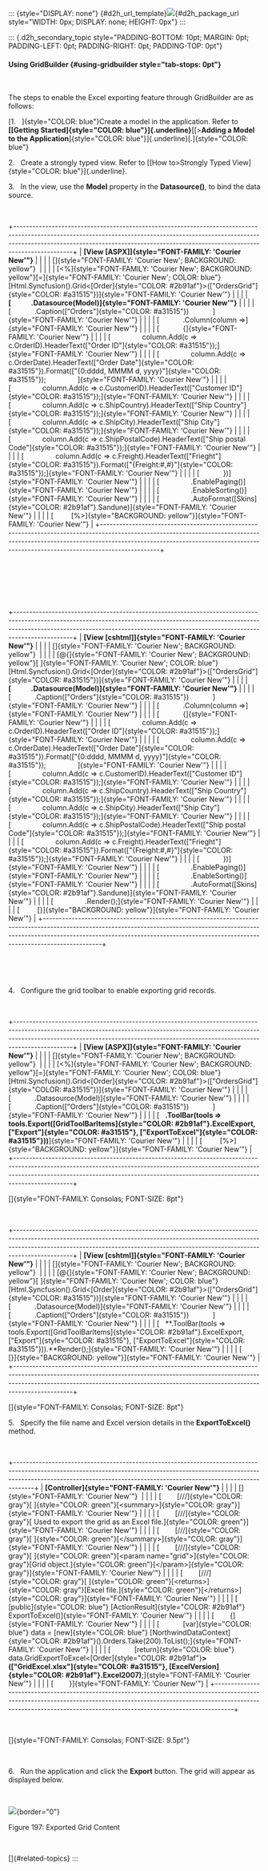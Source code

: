 ::: {style="DISPLAY: none"}
[](ms-xhelp:///?Id=d2h_url_template){#d2h_url_template}![](!package_url!){#d2h_package_url style="WIDTH: 0px; DISPLAY: none; HEIGHT: 0px"}
:::

::: {.d2h_secondary_topic style="PADDING-BOTTOM: 10pt; MARGIN: 0pt; PADDING-LEFT: 0pt; PADDING-RIGHT: 0pt; PADDING-TOP: 0pt"}
#### Using GridBuilder {#using-gridbuilder style="tab-stops: 0pt"}

 

The steps to enable the Excel exporting feature through GridBuilder are as follows:

[1.   ]{style="COLOR: blue"}Create a model in the application. Refer to **[[Getting Started]{style="COLOR: blue"}]{.underline}**[[\>**Adding a Model to the Application**]{style="COLOR: blue"}]{.underline}[.]{style="COLOR: blue"}

2.   Create a strongly typed view. Refer to [[How to\>Strongly Typed View]{style="COLOR: blue"}]{.underline}.

3.   In the view, use the **Model** property in the **Datasource()**, to bind the data source.

 

+------------------------------------------------------------------------------------------------------------------------------------------------------------------------------------------------------------------------------------------------------------+
| **[View \[ASPX\]]{style="FONT-FAMILY: 'Courier New'"}**                                                                                                                                                                                                    |
|                                                                                                                                                                                                                                                            |
| []{style="FONT-FAMILY: 'Courier New'; BACKGROUND: yellow"}                                                                                                                                                                                                 |
|                                                                                                                                                                                                                                                            |
| [\<%]{style="FONT-FAMILY: 'Courier New'; BACKGROUND: yellow"}[=]{style="FONT-FAMILY: 'Courier New'; COLOR: blue"}[Html.Syncfusion().Grid\<[Order]{style="COLOR: #2b91af"}\>([\"OrdersGrid\"]{style="COLOR: #a31515"})]{style="FONT-FAMILY: 'Courier New'"} |
|                                                                                                                                                                                                                                                            |
| **[            .Datasource(Model)]{style="FONT-FAMILY: 'Courier New'"}**                                                                                                                                                                                   |
|                                                                                                                                                                                                                                                            |
| [            .Caption([\"Orders\"]{style="COLOR: #a31515"})            ]{style="FONT-FAMILY: 'Courier New'"}                                                                                                                                               |
|                                                                                                                                                                                                                                                            |
| [            .Column(column =\>]{style="FONT-FAMILY: 'Courier New'"}                                                                                                                                                                                       |
|                                                                                                                                                                                                                                                            |
| [            {]{style="FONT-FAMILY: 'Courier New'"}                                                                                                                                                                                                        |
|                                                                                                                                                                                                                                                            |
| [                column.Add(c =\> c.OrderID).HeaderText([\"Order ID\"]{style="COLOR: #a31515"});]{style="FONT-FAMILY: 'Courier New'"}                                                                                                                      |
|                                                                                                                                                                                                                                                            |
| [                column.Add(c =\> c.OrderDate).HeaderText([\"Order Date\"]{style="COLOR: #a31515"}).Format([\"{0:dddd, MMMM d, yyyy}\"]{style="COLOR: #a31515"});                ]{style="FONT-FAMILY: 'Courier New'"}                                     |
|                                                                                                                                                                                                                                                            |
| [                column.Add(c =\> c.CustomerID).HeaderText([\"Customer ID\"]{style="COLOR: #a31515"});]{style="FONT-FAMILY: 'Courier New'"}                                                                                                                |
|                                                                                                                                                                                                                                                            |
| [                column.Add(c =\> c.ShipCountry).HeaderText([\"Ship Country\"]{style="COLOR: #a31515"});]{style="FONT-FAMILY: 'Courier New'"}                                                                                                              |
|                                                                                                                                                                                                                                                            |
| [                column.Add(c =\> c.ShipCity).HeaderText([\"Ship City\"]{style="COLOR: #a31515"});]{style="FONT-FAMILY: 'Courier New'"}                                                                                                                    |
|                                                                                                                                                                                                                                                            |
| [                column.Add(c =\> c.ShipPostalCode).HeaderText([\"Ship postal Code\"]{style="COLOR: #a31515"});]{style="FONT-FAMILY: 'Courier New'"}                                                                                                       |
|                                                                                                                                                                                                                                                            |
| [                column.Add(c =\> c.Freight).HeaderText([\"Frieght\"]{style="COLOR: #a31515"}).Format([\"{Freight:#,#}\"]{style="COLOR: #a31515"});]{style="FONT-FAMILY: 'Courier New'"}                                                                   |
|                                                                                                                                                                                                                                                            |
| [            })]{style="FONT-FAMILY: 'Courier New'"}                                                                                                                                                                                                       |
|                                                                                                                                                                                                                                                            |
| [                .EnablePaging()]{style="FONT-FAMILY: 'Courier New'"}                                                                                                                                                                                      |
|                                                                                                                                                                                                                                                            |
| [                .EnableSorting()]{style="FONT-FAMILY: 'Courier New'"}                                                                                                                                                                                     |
|                                                                                                                                                                                                                                                            |
| [                .AutoFormat([Skins]{style="COLOR: #2b91af"}.Sandune)]{style="FONT-FAMILY: 'Courier New'"}                                                                                                                                                 |
|                                                                                                                                                                                                                                                            |
| [         [%\>]{style="BACKGROUND: yellow"}]{style="FONT-FAMILY: 'Courier New'"}                                                                                                                                                                           |
+------------------------------------------------------------------------------------------------------------------------------------------------------------------------------------------------------------------------------------------------------------+

 

 

 

+------------------------------------------------------------------------------------------------------------------------------------------------------------------------------------------------------------------------------------------------------------+
| **[View \[cshtml\]]{style="FONT-FAMILY: 'Courier New'"}**                                                                                                                                                                                                  |
|                                                                                                                                                                                                                                                            |
| []{style="FONT-FAMILY: 'Courier New'; BACKGROUND: yellow"}                                                                                                                                                                                                 |
|                                                                                                                                                                                                                                                            |
| [\@{]{style="FONT-FAMILY: 'Courier New'; BACKGROUND: yellow"}[ ]{style="FONT-FAMILY: 'Courier New'; COLOR: blue"}[Html.Syncfusion().Grid\<[Order]{style="COLOR: #2b91af"}\>([\"OrdersGrid\"]{style="COLOR: #a31515"})]{style="FONT-FAMILY: 'Courier New'"} |
|                                                                                                                                                                                                                                                            |
| **[            .Datasource(Model)]{style="FONT-FAMILY: 'Courier New'"}**                                                                                                                                                                                   |
|                                                                                                                                                                                                                                                            |
| [            .Caption([\"Orders\"]{style="COLOR: #a31515"})            ]{style="FONT-FAMILY: 'Courier New'"}                                                                                                                                               |
|                                                                                                                                                                                                                                                            |
| [            .Column(column =\>]{style="FONT-FAMILY: 'Courier New'"}                                                                                                                                                                                       |
|                                                                                                                                                                                                                                                            |
| [            {]{style="FONT-FAMILY: 'Courier New'"}                                                                                                                                                                                                        |
|                                                                                                                                                                                                                                                            |
| [                column.Add(c =\> c.OrderID).HeaderText([\"Order ID\"]{style="COLOR: #a31515"});]{style="FONT-FAMILY: 'Courier New'"}                                                                                                                      |
|                                                                                                                                                                                                                                                            |
| [                column.Add(c =\> c.OrderDate).HeaderText([\"Order Date\"]{style="COLOR: #a31515"}).Format([\"{0:dddd, MMMM d, yyyy}\"]{style="COLOR: #a31515"});                ]{style="FONT-FAMILY: 'Courier New'"}                                     |
|                                                                                                                                                                                                                                                            |
| [                column.Add(c =\> c.CustomerID).HeaderText([\"Customer ID\"]{style="COLOR: #a31515"});]{style="FONT-FAMILY: 'Courier New'"}                                                                                                                |
|                                                                                                                                                                                                                                                            |
| [                column.Add(c =\> c.ShipCountry).HeaderText([\"Ship Country\"]{style="COLOR: #a31515"});]{style="FONT-FAMILY: 'Courier New'"}                                                                                                              |
|                                                                                                                                                                                                                                                            |
| [                column.Add(c =\> c.ShipCity).HeaderText([\"Ship City\"]{style="COLOR: #a31515"});]{style="FONT-FAMILY: 'Courier New'"}                                                                                                                    |
|                                                                                                                                                                                                                                                            |
| [                column.Add(c =\> c.ShipPostalCode).HeaderText([\"Ship postal Code\"]{style="COLOR: #a31515"});]{style="FONT-FAMILY: 'Courier New'"}                                                                                                       |
|                                                                                                                                                                                                                                                            |
| [                column.Add(c =\> c.Freight).HeaderText([\"Frieght\"]{style="COLOR: #a31515"}).Format([\"{Freight:#,#}\"]{style="COLOR: #a31515"});]{style="FONT-FAMILY: 'Courier New'"}                                                                   |
|                                                                                                                                                                                                                                                            |
| [            })]{style="FONT-FAMILY: 'Courier New'"}                                                                                                                                                                                                       |
|                                                                                                                                                                                                                                                            |
| [                .EnablePaging()]{style="FONT-FAMILY: 'Courier New'"}                                                                                                                                                                                      |
|                                                                                                                                                                                                                                                            |
| [                .EnableSorting()]{style="FONT-FAMILY: 'Courier New'"}                                                                                                                                                                                     |
|                                                                                                                                                                                                                                                            |
| [                .AutoFormat([Skins]{style="COLOR: #2b91af"}.Sandune)]{style="FONT-FAMILY: 'Courier New'"}                                                                                                                                                 |
|                                                                                                                                                                                                                                                            |
| [                .Render();]{style="FONT-FAMILY: 'Courier New'"}                                                                                                                                                                                           |
|                                                                                                                                                                                                                                                            |
| [         [}]{style="BACKGROUND: yellow"}]{style="FONT-FAMILY: 'Courier New'"}                                                                                                                                                                             |
+------------------------------------------------------------------------------------------------------------------------------------------------------------------------------------------------------------------------------------------------------------+

 

 

4.   Configure the grid toolbar to enable exporting grid records.

 

+------------------------------------------------------------------------------------------------------------------------------------------------------------------------------------------------------------------------------------------------------------+
| **[View \[ASPX\]]{style="FONT-FAMILY: 'Courier New'"}**                                                                                                                                                                                                    |
|                                                                                                                                                                                                                                                            |
| []{style="FONT-FAMILY: 'Courier New'; BACKGROUND: yellow"}                                                                                                                                                                                                 |
|                                                                                                                                                                                                                                                            |
| [\<%]{style="FONT-FAMILY: 'Courier New'; BACKGROUND: yellow"}[=]{style="FONT-FAMILY: 'Courier New'; COLOR: blue"}[Html.Syncfusion().Grid\<[Order]{style="COLOR: #2b91af"}\>([\"OrdersGrid\"]{style="COLOR: #a31515"})]{style="FONT-FAMILY: 'Courier New'"} |
|                                                                                                                                                                                                                                                            |
| [            .Datasource(Model)]{style="FONT-FAMILY: 'Courier New'"}                                                                                                                                                                                       |
|                                                                                                                                                                                                                                                            |
| [            .Caption([\"Orders\"]{style="COLOR: #a31515"})            ]{style="FONT-FAMILY: 'Courier New'"}                                                                                                                                               |
|                                                                                                                                                                                                                                                            |
| [   **.ToolBar(tools =\> tools.Export([GridToolBarItems]{style="COLOR: #2b91af"}.ExcelExport, [\"Export\"]{style="COLOR: #a31515"}, [\"ExportToExcel\"]{style="COLOR: #a31515"}))**]{style="FONT-FAMILY: 'Courier New'"}                                   |
|                                                                                                                                                                                                                                                            |
| [         [%\>]{style="BACKGROUND: yellow"}]{style="FONT-FAMILY: 'Courier New'"}                                                                                                                                                                           |
+------------------------------------------------------------------------------------------------------------------------------------------------------------------------------------------------------------------------------------------------------------+

[]{style="FONT-FAMILY: Consolas; FONT-SIZE: 8pt"} 

 

+------------------------------------------------------------------------------------------------------------------------------------------------------------------------------------------------------------------------------------------------------------+
| **[View \[cshtml\]]{style="FONT-FAMILY: 'Courier New'"}**                                                                                                                                                                                                  |
|                                                                                                                                                                                                                                                            |
| []{style="FONT-FAMILY: 'Courier New'; BACKGROUND: yellow"}                                                                                                                                                                                                 |
|                                                                                                                                                                                                                                                            |
| [\@{]{style="FONT-FAMILY: 'Courier New'; BACKGROUND: yellow"}[ ]{style="FONT-FAMILY: 'Courier New'; COLOR: blue"}[Html.Syncfusion().Grid\<[Order]{style="COLOR: #2b91af"}\>([\"OrdersGrid\"]{style="COLOR: #a31515"})]{style="FONT-FAMILY: 'Courier New'"} |
|                                                                                                                                                                                                                                                            |
| [            .Datasource(Model)]{style="FONT-FAMILY: 'Courier New'"}                                                                                                                                                                                       |
|                                                                                                                                                                                                                                                            |
| [            .Caption([\"Orders\"]{style="COLOR: #a31515"})            ]{style="FONT-FAMILY: 'Courier New'"}                                                                                                                                               |
|                                                                                                                                                                                                                                                            |
| [   **.ToolBar(tools =\> tools.Export([GridToolBarItems]{style="COLOR: #2b91af"}.ExcelExport, [\"Export\"]{style="COLOR: #a31515"}, [\"ExportToExcel\"]{style="COLOR: #a31515"})).**Render();]{style="FONT-FAMILY: 'Courier New'"}                         |
|                                                                                                                                                                                                                                                            |
| [         [}]{style="BACKGROUND: yellow"}]{style="FONT-FAMILY: 'Courier New'"}                                                                                                                                                                             |
+------------------------------------------------------------------------------------------------------------------------------------------------------------------------------------------------------------------------------------------------------------+

[]{style="FONT-FAMILY: Consolas; FONT-SIZE: 8pt"} 

5.   Specify the file name and Excel version details in the **ExportToExcel()** method.

 

+------------------------------------------------------------------------------------------------------------------------------------------------------------------------------------------------------------------------------------------------+
| **[Controller]{style="FONT-FAMILY: 'Courier New'"}**                                                                                                                                                                                           |
|                                                                                                                                                                                                                                                |
| []{style="FONT-FAMILY: 'Courier New'"}                                                                                                                                                                                                         |
|                                                                                                                                                                                                                                                |
| [        [///]{style="COLOR: gray"}[ ]{style="COLOR: green"}[\<summary\>]{style="COLOR: gray"}]{style="FONT-FAMILY: 'Courier New'"}                                                                                                            |
|                                                                                                                                                                                                                                                |
| [        [///]{style="COLOR: gray"}[ Used to export the grid as an Excel file.]{style="COLOR: green"}]{style="FONT-FAMILY: 'Courier New'"}                                                                                                     |
|                                                                                                                                                                                                                                                |
| [        [///]{style="COLOR: gray"}[ ]{style="COLOR: green"}[\</summary\>]{style="COLOR: gray"}]{style="FONT-FAMILY: 'Courier New'"}                                                                                                           |
|                                                                                                                                                                                                                                                |
| [        [///]{style="COLOR: gray"}[ ]{style="COLOR: green"}[\<param name=\"grid\"\>]{style="COLOR: gray"}[Grid object.]{style="COLOR: green"}[\</param\>]{style="COLOR: gray"}]{style="FONT-FAMILY: 'Courier New'"}                           |
|                                                                                                                                                                                                                                                |
| [        [///]{style="COLOR: gray"}[ ]{style="COLOR: green"}[\<returns\>]{style="COLOR: gray"}[Excel file.]{style="COLOR: green"}[\</returns\>]{style="COLOR: gray"}]{style="FONT-FAMILY: 'Courier New'"}                                      |
|                                                                                                                                                                                                                                                |
| [        [public]{style="COLOR: blue"} [ActionResult]{style="COLOR: #2b91af"} ExportToExcel()]{style="FONT-FAMILY: 'Courier New'"}                                                                                                             |
|                                                                                                                                                                                                                                                |
| [        {]{style="FONT-FAMILY: 'Courier New'"}                                                                                                                                                                                                |
|                                                                                                                                                                                                                                                |
| [            [var]{style="COLOR: blue"} data = [new]{style="COLOR: blue"} [NorthwindDataContext]{style="COLOR: #2b91af"}().Orders.Take(200).ToList();]{style="FONT-FAMILY: 'Courier New'"}                                                     |
|                                                                                                                                                                                                                                                |
| [            [return]{style="COLOR: blue"} data.GridExportToExcel\<[Order]{style="COLOR: #2b91af"}**\>([\"GridExcel.xlsx\"]{style="COLOR: #a31515"}, [ExcelVersion]{style="COLOR: #2b91af"}.Excel2007)**;]{style="FONT-FAMILY: 'Courier New'"} |
|                                                                                                                                                                                                                                                |
| [        }]{style="FONT-FAMILY: 'Courier New'"}                                                                                                                                                                                                |
+------------------------------------------------------------------------------------------------------------------------------------------------------------------------------------------------------------------------------------------------+

 

[]{style="FONT-FAMILY: Consolas; FONT-SIZE: 9.5pt"} 

 

6.   Run the application and click the **Export** button. The grid will appear as displayed below.

 

![](ImagesExt/image58_184.jpg){border="0"}

Figure 197: Exported Grid Content

 

[]{#related-topics}
:::
